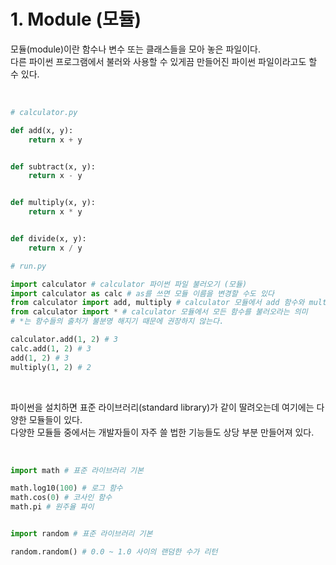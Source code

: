 # 1. Module (모듈)

모듈(module)이란 함수나 변수 또는 클래스들을 모아 놓은 파일이다. <br>
다른 파이썬 프로그램에서 불러와 사용할 수 있게끔 만들어진 파이썬 파일이라고도 할 수 있다.

<br>

```python
# calculator.py

def add(x, y):
    return x + y


def subtract(x, y):
    return x - y


def multiply(x, y):
    return x * y


def divide(x, y):
    return x / y
```

```python
# run.py

import calculator # calculator 파이썬 파일 불러오기 (모듈)
import calculator as calc # as를 쓰면 모듈 이름을 변경할 수도 있다
from calculator import add, multiply # calculator 모듈에서 add 함수와 multiply 함수만 불러오겠다는 의미
from calculator import * # calculator 모듈에서 모든 함수를 불러오라는 의미
# *는 함수들의 출처가 불분명 해지기 때문에 권장하지 않는다.

calculator.add(1, 2) # 3
calc.add(1, 2) # 3
add(1, 2) # 3
multiply(1, 2) # 2
```

<br>

파이썬을 설치하면 표준 라이브러리(standard library)가 같이 딸려오는데 여기에는 다양한 모듈들이 있다. <br>
다양한 모듈들 중에서는 개발자들이 자주 쓸 법한 기능들도 상당 부분 만들어져 있다.

<br>

```python
import math # 표준 라이브러리 기본

math.log10(100) # 로그 함수
math.cos(0) # 코사인 함수
math.pi # 원주율 파이


import random # 표준 라이브러리 기본

random.random() # 0.0 ~ 1.0 사이의 랜덤한 수가 리턴
```
